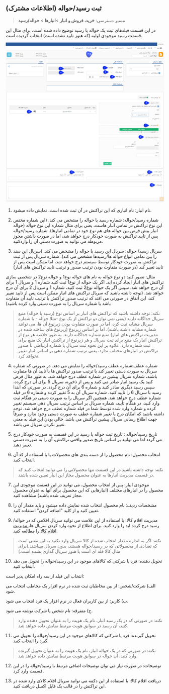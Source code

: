 ﻿## ثبت رسید/حواله (اطلاعات مشترک)

> مسیر دسترسی:  **خرید، فروش و انبار** >**انبارها** > **حواله/رسید** 

در این قسمت فیلدهای ثبت یک حواله یا رسید توضیح داده شده است، برای مثال این قسمت رسید موجودی اولیه (که هنوز تایید نشده است) انتخاب گردیده است.

![](InitialInventory.jpg)

1. نام انبار: نام انباری که این تراکنش در آن ثبت شده است، نمایش داده میشود.

2. شماره رسید/حواله: شماره رسید یا حواله را مشخص می کند. (این شماره مختص این نوع تراکنش در تمامی انبار هاست، یعنی برای مثال شماره این نوع حواله (حواله انبار پیش فرض بین حواله های هم نوع خود در تمامی انبارها). شماره رسید/حواله پس از تایید تراکنش به صورت خودکار درج خواهد شد، اما در صورت داشتن مجوز مربوطه می توانید به صورت دستی آن را واردکنید.

3. سریال رسید/ حواله: سریال این رسید یا حواله را مشخص می کند. (سریال این سند را بین تمامی انواع حواله ها/رسیدها مشخص می کند). شماره سریال پس از ثبت تراکنش به صورت خودکار توسط سیستم درج خواهد شد، اما ممکن است پس از تایید تغییر کند (در صورت متفاوت بودن ترتیب صدور و ترتیب تایید تراکنش های انبار)

مثال: تصور کنید دو نوع حواله به نام های حواله نوع1 و حواله نوع2 در شخصی سازی تراکنش های انبار ایجاد کرده اید. اگر یک حواله از نوع1 ثبت کنید شماره 1 و سریال 1 برای آن درج خواهد شد. سپس اگر یک حواله نوع2 ثبت کنید، شماره 1 و سریال 2 برای آن درج خواهد شد. (توجه داشته باشید که سریال تراکنش های انبار ممکن است پس از تایید تغییر کند، این اتفاق در صورتی می افتد که ترتیب صدور تراکنش با ترتیب تایید آن متفاوت باشد یا شماره سریال را به صورت دستی وارد کرده باشید)

> نکته: توجه داشته باشید که تراکنش های انبار بر اساس نوع (رسید یا حواله) منبع  سریال جداگانه دارند (یعنی نمی توان دو تراکنش از یک نوع -مثلا حواله - با شماره سریال مشابه ثبت کرد، اما در صورت متفاوت بودن زیرنوع آن ها، می توانند شماره مشابه داشته باشند). اما بر اساس زیرنوع (زیرنوع های ساخته شده در مدیریت تراکنش های انبار) منبع شماره جداگانه دارند. به طور خلاصه هر نوع از تراکنش انبار یک منبع برای ثبت سریال و هر زیرنوع از تراکنش انبار یک منبع برای ثبت شماره دارد. علاوه بر این نحوه ثبت سریال یا شماره ارتباطی با صدور تراکنش در انبارهای مختلف ندارد، یعنی ترتیب شماره دهی بر اساس انبار تغییر نخواهد کرد.

4. شماره عطف:شماره عطف رسید/حواله را نمایش می دهد. در صورتی که شماره سریال به صورت دستی تغییر کند یا ترتیب صدور تراکنش ها با تایید آن ها متفاوت باشند، شماره سریال پیشین در شماره عطف درج خواهد شد. به طور مثال فرض کنید یک رسید انبار صادر می کنید و پس از ذخیره، سریال 5 برای آن درج گردد، سپس رسید دیگری صادر کنید و شماره 6 برای آن درج گردد. در صورتی که ابتدا رسید با سریال 6 را تایید کنید، شماره سریال آن به 5 تغییر کرده و شماره 6 در فیلد شماره عطف درج خواهد شد. همچنین اگر سریال را به صورت دستی در هنگام ثبت وارد کنید، در هنگام تایید، شماره سریال بر اساس ترتیب سریال دهی سیستم تغییر کرده و شماره وارد شده توسط شما در فیلد شماره عطف درج خواهد شد. توجه داشته باشید که امکان درج یا تغییر شماره عطف به صورت دستی وجود ندارد و صرفاً جهت اطلاع رسانی سریال پیشین تراکنش می باشد. خالی بودن این فیلد به معنی تغییر نکردن سریال می باشد.


5. تاریخ رسید/حواله : تاریخ ثبت حواله یا رسید در این قسمت به صورت خودکار درج می گردد اما می توانید بر اساس تاریخ صدور واقعی تراکنش، آن را به صورت دستی تغییر دهید. 

6. انتخاب محصول: نام محصول را از دسته بندی های محصولات یا با استفاده از کد آن انتخاب کنید.

> نکته: توجه داشته باشید در این قسمت تنها محصولاتی را می توانید انتخاب کنید که در قسمت مدیریت انبارها به عنوان محصول مجاز این انبار تعیین شده باشند.

7. موجودی انبار: پس از انتخاب محصول، می توانید در این قسمت موجودی این محصول را در انبارهای مختلف (انبارهایی که این محصول برای آنها به عنوان محصول مجاز تعریف شده باشند) مشاهده کنید.

8. مشخصات ردیف: نام محصول انتخاب شده نمایش داده میشود و باید مقدار آن را تعیین کنید و از کلید "اضافه کردن" استفاده کنید.

9. مدیریت اقلام کالا: با استفاده از این علامت می توانید سریال اقلامی که در حواله/رسید درج کرده اید را وارد کنید. برای اطلاع از نحوه وارد کردن سریال ها،[ مدیریت اقلام کالا ](https://github.com/1stco/PayamGostarDocs/blob/master/help%202.5.4/Buy-warehouse-sales/Store/sabthavale-resid/aghlam-kala.md)را مطالعه کنید.

> نکته: اگر به اندازه مقدار انتخاب شده از کالا سریال وارد نکنید به این معنی است که تعدادی از محصولاتی که در رسید/حواله هستند، بدون سریال میباشند.(برای مثال کالا فله ای است یا هنوز سریال گذاری نشده است.)

10. تحویل دهنده: فرد یا شرکتی که کالاهای موجود در این رسید/حواله را تحویل می دهد انتخاب کنید.

انتخاب این فیلد از سه راه امکان پذیر است:

الف) شرکت/شخص: از بین مخاطبان ثبت شده در نرم افزار یک مخاطب انتخاب می شود.

ب) کاربر: از بین کاربران فعال در نرم افزار یک فرد انتخاب می شود.

ج) متفرقه: نام شخص یا شرکت نوشته می شود.

> نکته: در صورتی که در یک رسید انبار، نام یک هویت را به عنوان تحویل دهنده وارد کنید، آن رسید در سوابق هویت مرتبط نمایش داده خواهد شد.


11. تحویل گیرنده: فرد یا شرکتی که کالاهای موجود در این رسید/حواله را تحویل می گیرد را انتخاب کنید.

> نکته: در صورتی که در یک حواله انبار، نام یک هویت را به عنوان تحویل گبرنده وارد کنید، آن حواله در سوابق هویت مرتبط نمایش داده خواهد شد.

12. توضیحات: در صورت نیاز می توان توضیحات اضافی مرتبط با رسید/حواله را در این قسمت وارد کرد.

13. دریافت اقلام کالا: با استفاده از این دکمه می توانید سریال اقلام کالای وارد شده در این تراکنش را در قالب یک فایل اکسل دریافت کنید.